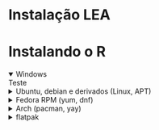 # Instalação LEA

# Instalando o R

<details open>
	<summary>Windows</summary>
Teste
</details>

<details>
	<summary>Ubuntu, debian e derivados (Linux, APT)</summary>
Teste 2
</details>

<details>
	<summary>Fedora RPM (yum, dnf)</summary>
Teste 3
</details>

<details>
	<summary>Arch (pacman, yay)</summary>
\
Pré-requisitos do sistema:
 - AUR Helper (como o [yay](https://github.com/Jguer/yay))
 - GCC-Fortran (para compilar as bibliotecas do R)

Para instalar o GCC-Fortran, basta rodar no terminal:

```{bash}
sudo pacman -S gcc-fortran --noconfirm
```

Para instalar o RStudio (e o R), basta rodar no terminal:

```{bash}
yay -S --noconfirm rstudio-desktop-bin
```

Os seguintes passos da instalação serão executados já no console do RStudio.  

Pré-requisitos do R (RStudio):
- tidyverse (necessidade geral, apesar de não obrigatório para o modelo LEA)
- tinytex (para compilar o relatório e slides)
- devtools (para importar e compilar o modelo)

No linux, o `tidyverse` precisa de mais um pré-requisito (além do gcc-fortran) para ser compilado corretamente, para instalar esse pré-requisito rode no console do RStudio:

```{r}
install.packages("xml2")
```

Com o pré-requisito instalado, rode no console:

```{r}
install.packages("tidyverse")
```

> [!NOTE]\
> Se houver erros, rode com o parâmetro `dependencies = TRUE`, ou seja:
> 
> ```{r}
> install.packages("tidyverse", dependencies = TRUE)
> ```

Para instalar o tinytex, rode os comandos (cada linha individualmente):

```{r}
install.packages("tinytex")
tinytex::install_tinytex()
```

É recomendado reiniciar o RStudio após instalar o tinytex, para ter certeza que foi instalado corretamente.

> [!TIP]\
> Caso queira checar se a instalação do tinytex foi feita corretamente, rode no console:
> ```{r}
> tinytex::is_tinytex()
> ```
> Caso a instalação tenha sido realizada corretamente, o retorno do comando deve ser `TRUE`, caso contrário, reinstale o tinytex

> [!IMPORTANT]\
> Caso o tinytex não tenha sido instalado corretamente (o retorno de `tinytex::is_tinytex()` é `FALSE`), tente reinstalar o pacote pelo gerenciador do R (`install.packages("tinytex")`) e pelo gerenciador do tinytex, da forma:
> ```{r}
> tinytex::install_tinytex(force = TRUE)
> ```

</details>

<details>
	<summary>flatpak</summary>
Teste 5
</details>
